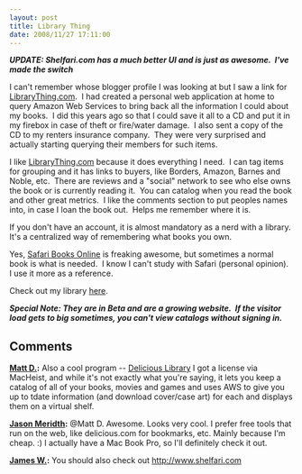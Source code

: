 ```yaml
---
layout: post
title: Library Thing
date: 2008/11/27 17:11:00
---
```



**_UPDATE: Shelfari.com has a much better UI and is just as awesome.  I've made the switch_**

I can't remember whose blogger profile I was looking at but I saw a link for [LibraryThing.com](http://www.librarything.com).  I had created a personal web application at home to query Amazon Web Services to bring back all the information I could about my books.  I did this years ago so that I could save it all to a CD and put it in my firebox in case of theft or fire/water damage.  I also sent a copy of the CD to my renters insurance company.  They were very surprised and actually starting querying their members for such items.

I like [LibraryThing.com](http://www.librarything.com) because it does everything I need.  I can tag items for grouping and it has links to buyers, like Borders, Amazon, Barnes and Noble, etc.  There are reviews and a "social" network to see who else owns the book or is currently reading it.  You can catalog when you read the book and other great metrics.  I like the comments section to put peoples names into, in case I loan the book out.  Helps me remember where it is.

If you don't have an account, it is almost mandatory as a nerd with a library. It's a centralized way of remembering what books you own.

Yes, [Safari Books Online](http://safari.oreilly.com) is freaking awesome, but sometimes a normal book is what is needed.  I know I can't study with Safari (personal opinion).  I use it more as a reference.

Check out my library [here](http://www.librarything.com/profile/jmeridth).

_**Special Note: They are in Beta and are a growing website.  If the visitor load gets to big sometimes, you can't view catalogs without signing in.**_

## Comments

**[Matt D.](#308 "2008-11-27 21:45:42"):** Also a cool program -- [Delicious Library](http://www.delicious-monster.com/) I got a license via MacHeist, and while it's not exactly what you're saying, it lets you keep a catalog of all of your books, movies and games and uses AWS to give you up to tdate information (and download cover/case art) for each and displays them on a virtual shelf.

**[Jason Meridth](#309 "2008-11-27 22:24:20"):** @Matt D. Awesome. Looks very cool. I prefer free tools that run on the web, like delicious.com for bookmarks, etc. Mainly because I'm cheap. :) I actually have a Mac Book Pro, so I'll definitely check it out.

**[James W.](#310 "2008-12-03 15:19:57"):** You should also check out http://www.shelfari.com

